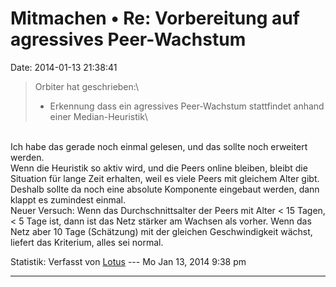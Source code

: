 Mitmachen • Re: Vorbereitung auf agressives Peer-Wachstum
=========================================================

Date: 2014-01-13 21:38:41

> <div>
>
> Orbiter hat geschrieben:\
> - Erkennung dass ein agressives Peer-Wachstum stattfindet anhand einer
> Median-Heuristik\
>
> </div>

\
Ich habe das gerade noch einmal gelesen, und das sollte noch erweitert
werden.\
Wenn die Heuristik so aktiv wird, und die Peers online bleiben, bleibt
die Situation für lange Zeit erhalten, weil es viele Peers mit gleichem
Alter gibt.\
Deshalb sollte da noch eine absolute Komponente eingebaut werden, dann
klappt es zumindest einmal.\
Neuer Versuch: Wenn das Durchschnittsalter der Peers mit Alter \< 15
Tagen, \< 5 Tage ist, dann ist das Netz stärker am Wachsen als vorher.
Wenn das Netz aber 10 Tage (Schätzung) mit der gleichen Geschwindigkeit
wächst, liefert das Kriterium, alles sei normal.

Statistik: Verfasst von
[Lotus](http://forum.yacy-websuche.de/memberlist.php?mode=viewprofile&u=68)
--- Mo Jan 13, 2014 9:38 pm

------------------------------------------------------------------------
